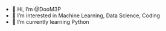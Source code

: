 - 👋 Hi, I’m @DooM3P
- 👀 I’m interested in Machine Learning, Data Science, Coding
- 🌱 I’m currently learning Python

<!---
DooM3P/DooM3P is a ✨ special ✨ repository because its `README.md` (this file) appears on your GitHub profile.
You can click the Preview link to take a look at your changes.
--->
